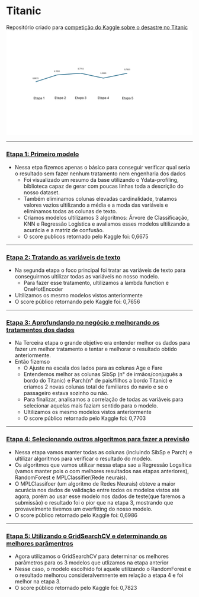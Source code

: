 # Titanic
Repositório criado para [competição do Kaggle sobre o desastre no Titanic](https://www.kaggle.com/competitions/titanic)  
<img src="https://raw.githubusercontent.com/HaallanP/Titanic/main/img/GR%C3%81FICO.png" alt="Gráfico do Titanic" />
___
### [Etapa 1: Primeiro modelo](https://github.com/HaallanP/Titanic/blob/main/Party1.ipynb)

- Nessa etpa fizemos apenas o básico para conseguir verificar qual seria o resultado sem fazer nenhum tratamento nem engenharia dos dados
    - Foi visualizado um resumo da base utilizando o Ydata-profiling, biblioteca capaz de gerar com poucas linhas toda a descrição do nosso dataset.
    - Também eliminamos colunas elevadas cardinalidade, tratamos valores vazios ultilizando a média e a moda das variáveis e eliminamos todas as colunas de texto.
    - Criamos modelos ultilizamos 3 algoritmos: Árvore de Classificação, KNN e Regressão Logística e avaliamos esses modelos ultilizando a acurácia e a matriz de confusão.
    - O score publicos retornado pelo Kaggle foi: 0,6675

___
### [Etapa 2: Tratando as variáveis de texto](https://github.com/HaallanP/Titanic/blob/main/Party2.ipynb)
- Na segunda etapa o foco principal foi tratar as variáveis de texto para conseguirmos ultilizar todas as variáveis no nosso modelo.
    - Para fazer esse tratamento, ultilizamos a lambda function e OneHotEncoder
- Ultilizamos os mesmo modelos vistos anteriormente
- O score público retornando pelo Kaggle foi: 0,7656

___
  ### [Etapa 3: Aprofundando no negócio e melhorando os tratamentos dos dados](https://github.com/HaallanP/Titanic/blob/main/Party3.ipynb)

- Na Terceira etapa o grande objetivo era entender melhor os dados para fazer um melhor tratamento e tentar e melhorar o resultado obtido anteriormente.
- Então fizemso
    - O Ajuste na escala dos lados para as colunas Age e Fare
    - Entendemos melhor as colunas SibSp (n° de irmãos/conjuguês a bordo do Titanic) e Parch(n° de pais/filhos a bordo Titanic) e criamos 2 novas colunas total de familiares do navio e se o passageiro estava sozinho ou não.
    - Para finalizar, analisamos a correlação de todas as variáveis para selecionar aquelas mais faziam sentido para o modelo.
    - Ultilizamos os mesmo modelos vistos anteriormente
    - O score público retornado pelo Kaggle foi: 0,7703

___
### [Etapa 4: Selecionando outros algoritmos para fazer a previsão](https://github.com/HaallanP/Titanic/blob/main/Party4.ipynb)

- Nessa etapa vamos manter todas as colunas (incluindo SibSp e Parch) e ultilizar algoritmos para verificar o resultado do modelo.
- Os algoritmos que vamos utilizar nessa etapa sao a Regressão Logsítica (vamos manter pois o com melhores resultados nas etapas anteriores), RandomForest e MPLClassifier(Rede neurais).
- O MPLClassifoer (um algoritmo de Redes Neurais) obteve a maior acurácia nos dados de validação entre todos os modelos vistos até agora, porém ao usar esse modelo nos dados de teste(que faremos a submissão) o resultado foi o pior que na etapa 3, mostrando que provavelmente tivemos um overfitting do nosso modelo.
- O score público retornado pelo Kaggle foi: 0,6986

___
### [Etapa 5: Utilizando o GridSearchCV e determinando os melhores parâmentros](https://github.com/HaallanP/Titanic/blob/main/Party5.ipynb)

- Agora utilizamos o GridSearchCV para determinar os melhores parâmetros para os 3 modelos que utlizamos na etapa anterior
- Nesse caso, o modelo escolhido foi aquele utilizando o RandomForest e o resultado melhorou consideralvemnente em relação a etapa 4 e foi melhor na etapa 3.
- O score público retornado pelo Kaggle foi: 0,7823 









